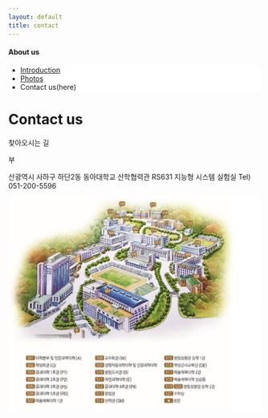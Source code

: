 ```yaml
---
layout: default
title: contact
---
```

<h4>About us</h4>
 <div class="linklink" style = "background-color:#ffffff;border-radius:0 15px">
          <ul class="posts-list">
            <li class="post-link">
                <a class="post-title" href="https://youngjoongko.github.io/AboutUs/introduction/">Introduction </a>
            </li>
            <li class="post-link">
                <a class="post-title" href="https://youngjoongko.github.io/AboutUs/photos/">Photos</a>
            </li>
            <li>Contact us(here)
            </li>
          </ul>
  </div>


<div class="post">
  <h1 class="pageTitle">Contact us</h1>	
  <p class="meta">찾아오시는 길</p>
  <p class="intro"><span class="dropcap">부</span>
	<p class="intro">산광역시 사하구 하단2동 동아대학교 산학협력관 RS631 지능형 시스템 실험실 Tel) 051-200-5596</p>
<img src="/assets/img/rs631.PNG">

